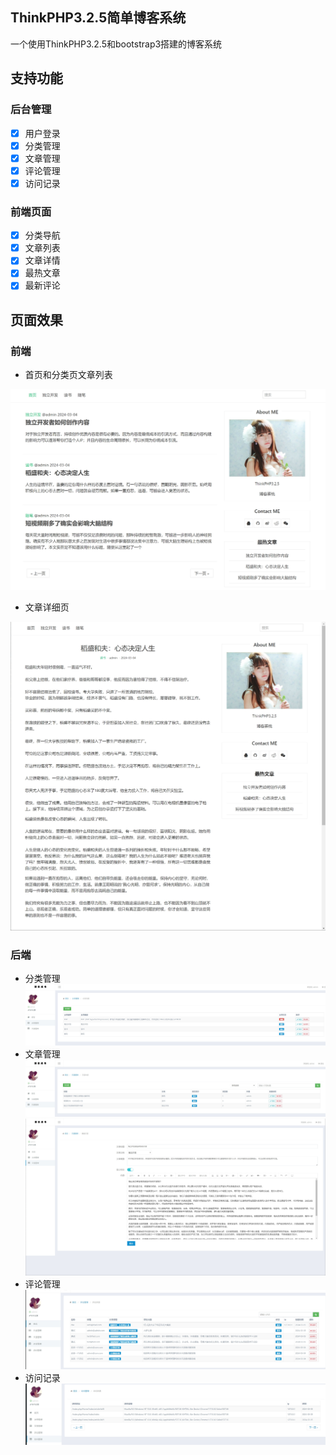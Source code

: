 ## ThinkPHP3.2.5简单博客系统

一个使用ThinkPHP3.2.5和bootstrap3搭建的博客系统

## 支持功能

### 后台管理

- [x] 用户登录
- [X] 分类管理
- [x] 文章管理
- [x] 评论管理
- [x] 访问记录

### 前端页面

- [x] 分类导航
- [x] 文章列表
- [x] 文章详情
- [x] 最热文章
- [x] 最新评论

## 页面效果

### 前端

- 首页和分类页文章列表

![首页和分类页文章列表](/Public/pic/index.png)

- 文章详细页

![文章详细页](/Public/pic/article.png)

### 后端

- 分类管理
  ![分类管理](/Public/pic/cate.png)
- 文章管理
  ![文章管理](/Public/pic/admin_article.png)
  ![新增、编辑文章](/Public/pic/add_article.png)
- 评论管理
  ![评论管理](/Public/pic/comment.png)
- 访问记录
  ![访问记录](/Public/pic/record.png)